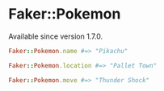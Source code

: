 # Faker::Pokemon

Available since version 1.7.0.

```ruby
Faker::Pokemon.name #=> "Pikachu"

Faker::Pokemon.location #=> "Pallet Town"

Faker::Pokemon.move #=> "Thunder Shock"
```
